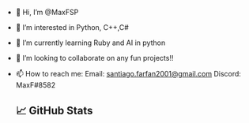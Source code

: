 - 👋 Hi, I’m @MaxFSP
- 👀 I’m interested in Python, C++,C#
- 🌱 I’m currently learning Ruby and AI in python
- 💞️ I’m looking to collaborate on any fun projects!!
- 📫 How to reach me:
    Email: santiago.farfan2001@gmail.com
    Discord: MaxF#8582
    
    ## &#x1f4c8; GitHub Stats
